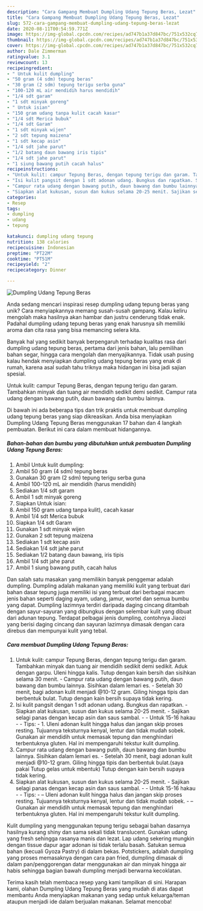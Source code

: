 ```yaml
---
description: "Cara Gampang Membuat Dumpling Udang Tepung Beras, Lezat"
title: "Cara Gampang Membuat Dumpling Udang Tepung Beras, Lezat"
slug: 572-cara-gampang-membuat-dumpling-udang-tepung-beras-lezat
date: 2020-08-11T00:54:59.771Z
image: https://img-global.cpcdn.com/recipes/ad747b1a37d847bc/751x532cq70/dumpling-udang-tepung-beras-foto-resep-utama.jpg
thumbnail: https://img-global.cpcdn.com/recipes/ad747b1a37d847bc/751x532cq70/dumpling-udang-tepung-beras-foto-resep-utama.jpg
cover: https://img-global.cpcdn.com/recipes/ad747b1a37d847bc/751x532cq70/dumpling-udang-tepung-beras-foto-resep-utama.jpg
author: Dale Zimmerman
ratingvalue: 3.1
reviewcount: 13
recipeingredient:
- " Untuk kulit dumpling"
- "50 gram (4 sdm) tepung beras"
- "30 gram (2 sdm) tepung terigu serba guna"
- "100-120 mL air mendidih harus mendidih"
- "1/4 sdt garam"
- "1 sdt minyak goreng"
- " Untuk isian"
- "150 gram udang tanpa kulit cacah kasar"
- "1/4 sdt Merica bubuk"
- "1/4 sdt Garam"
- "1 sdt minyak wijen"
- "2 sdt tepung maizena"
- "1 sdt kecap asin"
- "1/4 sdt jahe parut"
- "1/2 batang daun bawang iris tipis"
- "1/4 sdt jahe parut"
- "1 siung bawang putih cacah halus"
recipeinstructions:
- "Untuk kulit: campur Tepung Beras, dengan tepung terigu dan garam. Tambahkan minyak dan tuang air mendidih sedikit demi sedikit. Aduk dengan garpu. Uleni hingga kalis. Tutup dengan kain bersih dan sisihkan selama 30 menit. Campur rata udang dengan bawang putih, daun bawang dan bumbu lainnya. Sisihkan dalam lemari es. Setelah 30 menit, bagi adonan kulit menjadi @10-12 gram. Giling hingga tipis dan berbentuk bulat. Tutup dengan kain bersih supaya tidak kering."
- "Isi kulit pangsit dengan 1 sdt adonan udang. Bungkus dan rapatkan. Siapkan alat kukusan, susun dan kukus selama 20-25 menit. Sajikan selagi panas dengan kecap asin dan saus sambal.  Untuk 15-16 hakau  Tips: 1. Uleni adonan kulit hingga halus dan jangan skip proses resting. Tujuannya teksturnya kenyal, lentur dan tidak mudah sobek. Gunakan air mendidih untuk memasak tepung dan menghindari terbentuknya gluten. Hal ini mempengaruhi tekstur kulit dumpling."
- "Campur rata udang dengan bawang putih, daun bawang dan bumbu lainnya. Sisihkan dalam lemari es. Setelah 30 menit, bagi adonan kulit menjadi @10-12 gram. Giling hingga tipis dan berbentuk bulat.(saya pakai Tutup gelas untuk mbentuk) Tutup dengan kain bersih supaya tidak kering."
- "Siapkan alat kukusan, susun dan kukus selama 20-25 menit. Sajikan selagi panas dengan kecap asin dan saus sambal.  Untuk 15-16 hakau  Tips: – Uleni adonan kulit hingga halus dan jangan skip proses resting. Tujuannya teksturnya kenyal, lentur dan tidak mudah sobek. – Gunakan air mendidih untuk memasak tepung dan menghindari terbentuknya gluten. Hal ini mempengaruhi tekstur kulit dumpling."
categories:
- Resep
tags:
- dumpling
- udang
- tepung

katakunci: dumpling udang tepung 
nutrition: 138 calories
recipecuisine: Indonesian
preptime: "PT22M"
cooktime: "PT51M"
recipeyield: "2"
recipecategory: Dinner

---
```



![Dumpling Udang Tepung Beras](https://img-global.cpcdn.com/recipes/ad747b1a37d847bc/751x532cq70/dumpling-udang-tepung-beras-foto-resep-utama.jpg)

Anda sedang mencari inspirasi resep dumpling udang tepung beras yang unik? Cara menyiapkannya memang susah-susah gampang. Kalau keliru mengolah maka hasilnya akan hambar dan justru cenderung tidak enak. Padahal dumpling udang tepung beras yang enak harusnya sih memiliki aroma dan cita rasa yang bisa memancing selera kita.

Banyak hal yang sedikit banyak berpengaruh terhadap kualitas rasa dari dumpling udang tepung beras, pertama dari jenis bahan, lalu pemilihan bahan segar, hingga cara mengolah dan menyajikannya. Tidak usah pusing kalau hendak menyiapkan dumpling udang tepung beras yang enak di rumah, karena asal sudah tahu triknya maka hidangan ini bisa jadi sajian spesial.

Untuk kulit: campur Tepung Beras, dengan tepung terigu dan garam. Tambahkan minyak dan tuang air mendidih sedikit demi sedikit. Campur rata udang dengan bawang putih, daun bawang dan bumbu lainnya.


Di bawah ini ada beberapa tips dan trik praktis untuk membuat dumpling udang tepung beras yang siap dikreasikan. Anda bisa menyiapkan Dumpling Udang Tepung Beras menggunakan 17 bahan dan 4 langkah pembuatan. Berikut ini cara dalam membuat hidangannya.

<!--inarticleads1-->

##### Bahan-bahan dan bumbu yang dibutuhkan untuk pembuatan Dumpling Udang Tepung Beras:

1. Ambil  Untuk kulit dumpling:
1. Ambil 50 gram (4 sdm) tepung beras
1. Gunakan 30 gram (2 sdm) tepung terigu serba guna
1. Ambil 100-120 mL air mendidih (harus mendidih)
1. Sediakan 1/4 sdt garam
1. Ambil 1 sdt minyak goreng
1. Siapkan  Untuk isian:
1. Ambil 150 gram udang tanpa kulit), cacah kasar
1. Ambil 1/4 sdt Merica bubuk
1. Siapkan 1/4 sdt Garam
1. Gunakan 1 sdt minyak wijen
1. Gunakan 2 sdt tepung maizena
1. Sediakan 1 sdt kecap asin
1. Sediakan 1/4 sdt jahe parut
1. Sediakan 1/2 batang daun bawang, iris tipis
1. Ambil 1/4 sdt jahe parut
1. Ambil 1 siung bawang putih, cacah halus


Dan salah satu masakan yang memilikin banyak penggemar adalah dumpling. Dumpling adalah makanan yang memiliki kulit yang terbuat dari bahan dasar tepung juga memiliki isi yang terbuat dari berbagai macam jenis bahan seperti daging ayam, udang, jamur, wortel dan semua bumbu yang dapat. Dumpling lazimnya terdiri daripada daging cincang ditambah dengan sayur-sayuran yang dibungkus dengan selembar kulit yang dibuat dari adunan tepung. Terdapat pelbagai jenis dumpling, contohnya Jiaozi yang berisi daging cincang dan sayuran lazimnya dimasak dengan cara direbus dan mempunyai kulit yang tebal. 

<!--inarticleads2-->

##### Cara membuat Dumpling Udang Tepung Beras:

1. Untuk kulit: campur Tepung Beras, dengan tepung terigu dan garam. Tambahkan minyak dan tuang air mendidih sedikit demi sedikit. Aduk dengan garpu. Uleni hingga kalis. Tutup dengan kain bersih dan sisihkan selama 30 menit. - Campur rata udang dengan bawang putih, daun bawang dan bumbu lainnya. Sisihkan dalam lemari es. - Setelah 30 menit, bagi adonan kulit menjadi @10-12 gram. Giling hingga tipis dan berbentuk bulat. Tutup dengan kain bersih supaya tidak kering.
1. Isi kulit pangsit dengan 1 sdt adonan udang. Bungkus dan rapatkan. - Siapkan alat kukusan, susun dan kukus selama 20-25 menit. - Sajikan selagi panas dengan kecap asin dan saus sambal. -  - Untuk 15-16 hakau -  - Tips: - 1. Uleni adonan kulit hingga halus dan jangan skip proses resting. Tujuannya teksturnya kenyal, lentur dan tidak mudah sobek. Gunakan air mendidih untuk memasak tepung dan menghindari terbentuknya gluten. Hal ini mempengaruhi tekstur kulit dumpling.
1. Campur rata udang dengan bawang putih, daun bawang dan bumbu lainnya. Sisihkan dalam lemari es. - Setelah 30 menit, bagi adonan kulit menjadi @10-12 gram. Giling hingga tipis dan berbentuk bulat.(saya pakai Tutup gelas untuk mbentuk) Tutup dengan kain bersih supaya tidak kering.
1. Siapkan alat kukusan, susun dan kukus selama 20-25 menit. - Sajikan selagi panas dengan kecap asin dan saus sambal. -  - Untuk 15-16 hakau -  - Tips: - – Uleni adonan kulit hingga halus dan jangan skip proses resting. Tujuannya teksturnya kenyal, lentur dan tidak mudah sobek. - – Gunakan air mendidih untuk memasak tepung dan menghindari terbentuknya gluten. Hal ini mempengaruhi tekstur kulit dumpling.


Kulit dumpling yang menggunakan tepung terigu sebagai bahan dasarnya hasilnya kurang shiny dan sama sekali tidak translucent. Gunakan udang yang fresh sehingga rasanya manis dan lezat. Lap udang sekering mungkin dengan tissue dapur agar adonan isi tidak terlalu basah. Satukan semua bahan (kecuali Gyoza Pastry) di dalam bekas. Potstickers, adalah dumpling yang proses memasaknya dengan cara pan fried, dumpling dimasak di dalam pan/penggorengan datar menggunakan air dan minyak hingga air habis sehingga bagian bawah dumpling menjadi berwarna kecoklatan. 

Terima kasih telah membaca resep yang kami tampilkan di sini. Harapan kami, olahan Dumpling Udang Tepung Beras yang mudah di atas dapat membantu Anda menyiapkan makanan yang sedap untuk keluarga/teman ataupun menjadi ide dalam berjualan makanan. Selamat mencoba!
